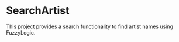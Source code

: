 # SearchArtist
 This project provides a search functionality to find artist names using FuzzyLogic.
